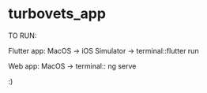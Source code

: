 # turbovets_app

TO RUN:

Flutter app:
MacOS -> iOS Simulator -> terminal::flutter run

Web app:
MacOS -> terminal:: ng serve

:)